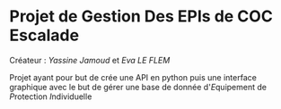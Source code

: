 # Projet de Gestion Des EPIs de COC Escalade

Créateur : *Yassine Jamoud* et *Eva LE FLEM*

Projet ayant pour but de crée une API en python puis une interface graphique avec le but de gérer une base de donnée d'*E*quipement de *P*rotection *I*ndividuelle

